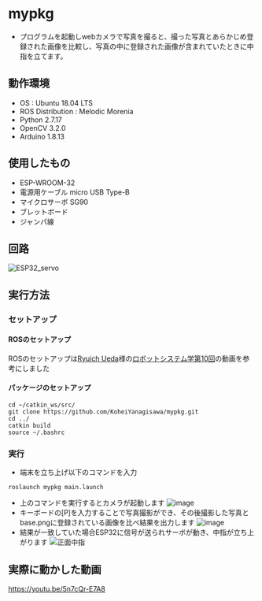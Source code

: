 # mypkg
  - プログラムを起動しwebカメラで写真を撮ると、撮った写真とあらかじめ登録された画像を比較し、写真の中に登録された画像が含まれていたときに中指を立てます。
  ## 動作環境
  - OS : Ubuntu 18.04 LTS
  - ROS Distribution : Melodic Morenia
  - Python 2.7.17
  - OpenCV 3.2.0
  - Arduino 1.8.13
  ## 使用したもの
  - ESP-WROOM-32
  - 電源用ケーブル micro USB Type-B
  - マイクロサーボ SG90
  - ブレットボード
  - ジャンパ線
  ## 回路
  ![ESP32_servo](https://user-images.githubusercontent.com/76610691/148865314-453b0797-02c0-4e8f-930a-f2fb5840f6a7.jpg)
  ## 実行方法
  ### セットアップ
  #### ROSのセットアップ
  ROSのセットアップは[Ryuich Ueda](https://github.com/ryuichiueda)様の[ロボットシステム学第10回](https://youtu.be/PL85Pw_zQH0)の動画を参考にしました
  #### パッケージのセットアップ
  ```
  cd ~/catkin_ws/src/
  git clone https://github.com/KoheiYanagisawa/mypkg.git
  cd ../
  catkin build
  source ~/.bashrc
  ```
  ### 実行
  - 端末を立ち上げ以下のコマンドを入力
  ```
  roslaunch mypkg main.launch
  ```
  - 上のコマンドを実行するとカメラが起動します
  ![image](https://user-images.githubusercontent.com/76610691/148869037-1bb0b7cf-d565-49aa-ae6d-ef1878ad39f9.png)
  - キーボードの[P]を入力することで写真撮影ができ、その後撮影した写真とbase.pngに登録されている画像を比べ結果を出力します
  ![image](https://user-images.githubusercontent.com/76610691/148870033-501e7790-ca82-4104-87f3-83406f48661e.png)
  - 結果が一致していた場合ESP32に信号が送られサーボが動き、中指が立ち上がります
  ![正面中指](https://user-images.githubusercontent.com/76610691/148870284-bd59b9a3-aabb-441a-b1b0-ff7f3b2ce91e.jpg)
  ## 実際に動かした動画
https://youtu.be/5n7cQr-E7A8
